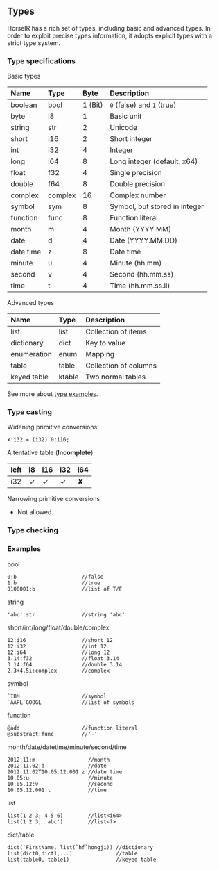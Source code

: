 ## Types

HorseIR has a rich set of types, including basic and advanced types.  In order
to exploit precise types information, it adopts explicit types with a strict
type system.

### Type specifications

Basic types

|  Name     |  Type     | Byte   |  Description                  |
| :---------| :---------| :------| :-----------------------------|
| boolean   | bool      | 1 (Bit)| `0` (false) and `1` (true)    |
| byte      | i8        | 1      | Basic unit                    |
| string    | str       | 2      | Unicode                       |
| short     | i16       | 2      | Short integer                 |
| int       | i32       | 4      | Integer                       |
| long      | i64       | 8      | Long integer (default, x64)   |
| float     | f32       | 4      | Single precision              |
| double    | f64       | 8      | Double precision              |
| complex   | complex   | 16     | Complex number                |
| symbol    | sym       | 8      | Symbol, but stored in integer |
| function  | func      | 8      | Function literal              |
| month     | m         | 4      | Month (YYYY.MM)               |
| date      | d         | 4      | Date (YYYY.MM.DD)             |
| date time | z         | 8      | Date time                     |
| minute    | u         | 4      | Minute (hh.mm)                |
| second    | v         | 4      | Second (hh.mm.ss)             |
| time      | t         | 4      | Time (hh.mm.ss.ll)            |


Advanced types

|  Name      |  Type     |  Description                  |
| :----------| :---------| :-----------------------------|
| list       | list      | Collection of items           |
| dictionary | dict      | Key to value                  |
| enumeration| enum      | Mapping                       |
| table      | table     | Collection of columns         |
| keyed table| ktable    | Two normal tables             |

See more about [type examples](type_examples.md).


### Type casting

Widening primitive conversions

```
x:i32 = (i32) 0:i16;
```

A tentative table (**Incomplete**)

| left   |  i8      | i16     | i32     | i64     |
| :------| :--------| :-------| :-------| :-------|
| i32    | &#10003; | &#10003;| &#10003;| &#10008;|


Narrowing primitive conversions

- Not allowed.


### Type checking

### Examples

bool

```
0:b                     //false
1:b                     //true
0100001:b               //list of T/F
```

string

```
'abc':str               //string 'abc'
```

short/int/long/float/double/complex

```
12:i16                  //short 12
12:i32                  //int 12
12:i64                  //long 12
3.14:f32                //float 3.14
3.14:f64                //double 3.14
2.3+4.5i:complex        //complex
```

symbol

```
`IBM                    //symbol
`AAPL`GOOGL             //list of symbols
```

function

```
@add                    //function literal
@substract:func         //'-'
```

month/date/datetime/minute/second/time

```
2012.11:m                 //month
2012.11.02:d              //date
2012.11.02T10.05.12.001:z //date time
10.05:u                   //minute
10.05.12:v                //second
10.05.12.001:t            //time
```

list

```
list(1 2 3; 4 5 6)        //list<i64>
list(1 2 3; 'abc')        //list<?>
```

dict/table

```
dict(`FirstName, list(`hf`hongji)) //dictionary
list(dict0,dict1,...)              //table
list(table0, table1)               //keyed table
```


